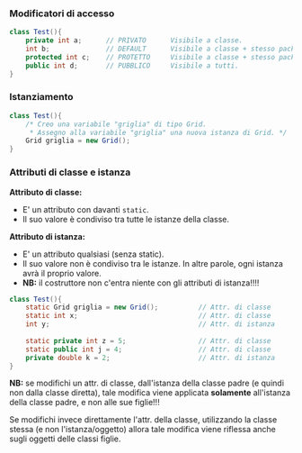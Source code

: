 ### Modificatori di accesso
```Java
class Test(){
    private int a;      // PRIVATO      Visibile a classe.
    int b;              // DEFAULT      Visibile a classe + stesso package.
    protected int c;    // PROTETTO     Visibile a classe + stesso package + sotto classi (anche in altri package).
    public int d;       // PUBBLICO     Visibile a tutti.
}
```

### Istanziamento
```Java
class Test(){
    /* Creo una variabile "griglia" di tipo Grid.
     * Assegno alla variabile "griglia" una nuova istanza di Grid. */
    Grid griglia = new Grid();
}
```

### Attributi di classe e istanza
**Attributo di classe:**
- E' un attributo con davanti `static`.
- Il suo valore è condiviso tra tutte le istanze della classe.

**Attributo di istanza:**
- E' un attributo qualsiasi (senza static).
- Il suo valore non è condiviso tra le istanze. In altre parole, ogni istanza avrà il proprio valore.
- **NB:** il costruttore non c'entra niente con gli attributi di istanza!!!!
```Java
class Test(){
    static Grid griglia = new Grid();          // Attr. di classe
    static int x;                              // Attr. di classe
    int y;                                     // Attr. di istanza
    
    static private int z = 5;                  // Attr. di classe   
    static public int j = 4;                   // Attr. di classe
    private double k = 2;                      // Attr. di istanza
}
```

**NB:** se modifichi un attr. di classe, dall'istanza della classe padre (e quindi non dalla classe diretta), tale modifica viene applicata **solamente** all'istanza della classe padre, e non alle sue figlie!!!

Se modifichi invece direttamente l'attr. della classe, utilizzando la classe stessa (e non l'istanza/oggetto) allora tale modifica viene riflessa anche sugli oggetti delle classi figlie.
